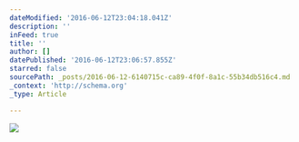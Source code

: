 ```yaml
---
dateModified: '2016-06-12T23:04:18.041Z'
description: ''
inFeed: true
title: ''
author: []
datePublished: '2016-06-12T23:06:57.855Z'
starred: false
sourcePath: _posts/2016-06-12-6140715c-ca89-4f0f-8a1c-55b34db516c4.md
_context: 'http://schema.org'
_type: Article

---
```

![](https://the-grid-user-content.s3-us-west-2.amazonaws.com/f59da896-ae38-42a2-9cec-e6b12c510c4c.jpg)